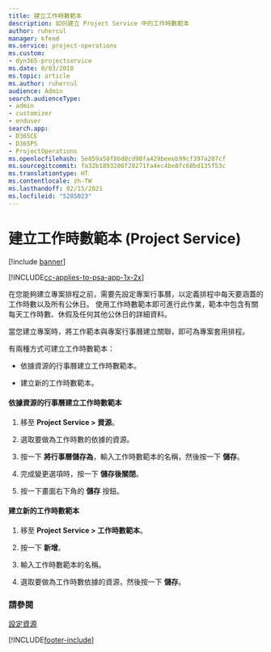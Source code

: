 ```yaml
---
title: 建立工作時數範本
description: 如何建立 Project Service 中的工作時數範本
author: ruhercul
manager: kfend
ms.service: project-operations
ms.custom:
- dyn365-projectservice
ms.date: 8/03/2018
ms.topic: article
ms.author: ruhercul
audience: Admin
search.audienceType:
- admin
- customizer
- enduser
search.app:
- D365CE
- D365PS
- ProjectOperations
ms.openlocfilehash: 5e859a58f86d8cd98fa429beeeb99cf397a207cf
ms.sourcegitcommit: fa32b1893286f20271fa4ec4be8fc68bd135f53c
ms.translationtype: HT
ms.contentlocale: zh-TW
ms.lasthandoff: 02/15/2021
ms.locfileid: "5285023"
---
```

# <a name="create-a-work-hours-template-project-service"></a>建立工作時數範本 (Project Service)

[!include [banner](../includes/psa-now-project-operations.md)]

[!INCLUDE[cc-applies-to-psa-app-1x-2x](../includes/cc-applies-to-psa-app-1x-2x.md)]

在您能夠建立專案排程之前，需要先設定專案行事曆，以定義排程中每天要涵蓋的工作時數以及所有公休日。 使用工作時數範本即可進行此作業，範本中包含有關每天工作時數、休假及任何其他公休日的詳細資料。  
  
 當您建立專案時，將工作範本與專案行事曆建立關聯，即可為專案套用排程。  
  
 有兩種方式可建立工作時數範本：  
  
-   依據資源的行事曆建立工作時數範本。  
  
-   建立新的工作時數範本。  
  
#### <a name="to-create-a-work-hours-template-based-on-a-resources-calendar"></a>依據資源的行事曆建立工作時數範本  
  
1.  移至 **Project Service > 資源**。  
  
2.  選取要做為工作時數的依據的資源。  
  
3.  按一下 **將行事曆儲存為**，輸入工作時數範本的名稱，然後按一下 **儲存**。  
  
4.  完成變更選項時，按一下 **儲存後關閉**。  
  
5.  按一下畫面右下角的 **儲存** 按鈕。  
  
#### <a name="to-create-a-new-work-hours-template"></a>建立新的工作時數範本  
  
1.  移至 **Project Service > 工作時數範本**。  
  
2.  按一下 **新增**。  
  
3.  輸入工作時數範本的名稱。  
  
4.  選取要做為工作時數依據的資源，然後按一下 **儲存**。  
  
### <a name="see-also"></a>請參閱  
 [設定資源](../psa/set-up-resources.md)


[!INCLUDE[footer-include](../includes/footer-banner.md)]